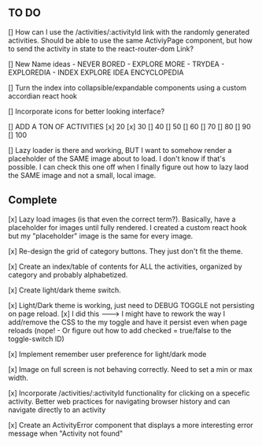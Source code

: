 ## TO DO

[] How can I use the /activities/:activityId link with the randomly generated activities. Should be able to use the same ActiviyPage component, but how to send the activity in state to the react-router-dom Link? 

[] New Name ideas
    - NEVER BORED
    - EXPLORE MORE
    - TRYDEA
    - EXPLOREDIA
    - INDEX EXPLORE IDEA ENCYCLOPEDIA

[] Turn the index into collapsible/expandable components using a custom accordian react hook

[] Incorporate icons for better looking interface?

[] ADD A TON OF ACTIVITIES
    [x] 20
    [x] 30 
    [] 40
    [] 50
    [] 60
    [] 70
    [] 80
    [] 90
    [] 100

[] Lazy loader is there and working, BUT I want to somehow render a placeholder of the SAME image about to load. I don't know if that's possible. I can check this one off when I finally figure out how to lazy laod the SAME image and not a small, local image.

## Complete

[x] Lazy load images (is that even the correct term?). Basically, have a placeholder for images until fully rendered. I created a custom react hook but my "placeholder" image is the same for every image.

[x] Re-design the grid of category buttons. They just don't fit the theme.

[x] Create an index/table of contents for ALL the activities, organized by category and probably alphabetized.

[x] Create light/dark theme switch.

[x] Light/Dark theme is working, just need to DEBUG TOGGLE not persisting on page reload.
   [x] I did this ---> I might have to rework the way I add/remove the CSS to the my toggle and have it persist even when page reloads
    (nope! - Or figure out how to add checked = true/false to the toggle-switch ID)

[x] Implement remember user preference for light/dark mode

[x] Image on full screen is not behaving correctly. Need to set a min or max width.

[x] Incorporate /activities/:activityId functionality for clicking on a specefic activity. Better web practices for navigating browser history and can navigate directly to an activity

[x] Create an ActivityError component that displays a more interesting error message when "Activity not found"
